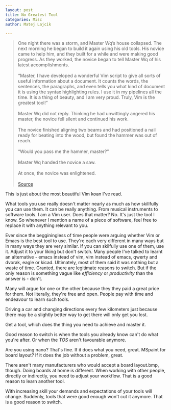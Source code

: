 ```yaml
---
layout: post
title: No Greatest Tool
categories: Misc
author: Matej Lajcik

---
```


> One night there was a storm, and Master Wq’s house collapsed. The next morning he began to build it again using his old tools. His novice came to help him, and they built for a while and were making good progress. As they worked, the novice began to tell Master Wq of his latest accomplishments.
<br/><br/>“Master, I have developed a wonderful Vim script to give all sorts of useful information about a document. It counts the words, the sentences, the paragraphs, and even tells you what kind of document it is using the syntax highlighting rules. I use it in my pipelines all the time. It is a thing of beauty, and I am very proud. Truly, Vim is the greatest tool!”
<br/><br/>Master Wq did not reply. Thinking he had unwittingly angered his master, the novice fell silent and continued his work.
<br/><br/>The novice finished aligning two beams and had positioned a nail ready for beating into the wood, but found the hammer was out of reach.
<br/><br/>“Would you pass me the hammer, master?”
<br/><br/>Master Wq handed the novice a saw.
<br/><br/>At once, the novice was enlightened.
<br/><br/>[Source](https://sanctum.geek.nz/arabesque/vim-koans/)

This is just about the most beautiful Vim koan I've read. 

What tools you use really doesn't matter nearly as much as how skillfully you can use them. It can be really anything. From musical instruments to software tools. I am a Vim user. Does that matter? No. It's just the tool I know. So whenever I mention a name of a piece of software, feel free to replace it with anything relevant to you.

Ever since the begginingless of time people were arguing whether Vim or Emacs is the best tool to use. They're each very different in many ways but in many ways they are very similar. If you can skilfully use one of them, use it. Adjust it to your liking but don't switch. Many people I've talked to learnt an alternative - emacs instead of vim, vim instead of emacs, qwerty and dvorak, eagle or kicad. Ultimately, most of them said it was nothing but a waste of time. Granted, there are legitimate reasons to switch. But if the only reason is something vague like _efficiency_ or _productivity_ than the answer is - don't.

Many will argue for one or the other because they they paid a great price for them. Not literally, they're free and open. People pay with time and endeavour to learn such tools.

Driving a car and changing directions every few kilometers just because there may be a slightly better way to get there will only get you lost.

Get a tool, which does the thing you need to achieve and master it.

Good reason to switch is when the tools you already know can't do what you're after. Or when the _TOS_ aren't favourable anymore.

Are you using nano? That's fine. If it does what you need, great. MSpaint for board layout? If it does the job without a problem, great.

There aren't many manufacturers who would accept a board layout.bmp, though. Doing boards at home is different. When working with other people, directly or indirectly, you need to adjust your workflow. That is a good reason to learn another tool.

With increasing skill your demands and expectations of your tools will change. Suddenly, tools that were good enough won't cut it anymore. That is a good reason to switch.


